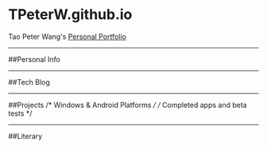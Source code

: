 # TPeterW.github.io
Tao Peter Wang's [Personal Portfolio](http:tpeterw.github.io)


----
##Personal Info

----
##Tech Blog

----
##Projects
    /* Windows & Android Platforms */
    /* Completed apps and beta tests */

----
##Literary
